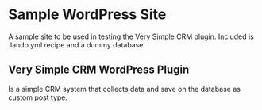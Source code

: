 # Sample WordPress Site

A sample site to be used in testing the Very Simple CRM plugin. Included is .lando.yml recipe and a dummy database.

## Very Simple CRM WordPress Plugin

Is a simple CRM system that collects data and save on the database as custom post type.
